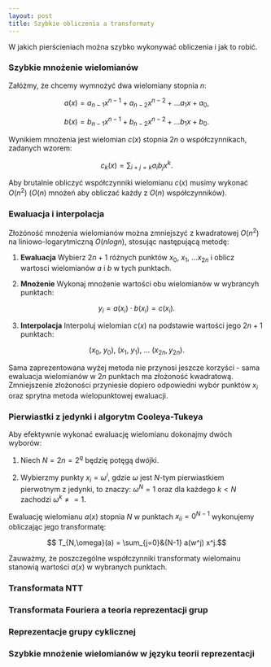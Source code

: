 ```yaml
---
layout: post
title: Szybkie obliczenia a transformaty
---
```


W jakich pierścieniach można szybko wykonywać obliczenia i jak to robić.

### Szybkie mnożenie wielomianów

Załóżmy, że chcemy wymnożyć dwa wielomiany stopnia $n$:

$$ a(x) = a_{n-1} x^{n-1} + a_{n-2} x^{n-2} + \ldots a_1 x + a_0, $$

$$ b(x) = b_{n-1} x^{n-1} + b_{n-2} x^{n-2} + \ldots b_1 x + b_0. $$

Wynikiem mnożenia jest wielomian $c(x)$ stopnia $2n$ o współczynnikach, zadanych wzorem:

$$ c_k(x) = \sum_{i+j=k} a_ib_j x^k. $$

Aby brutalnie obliczyć współczynniki wielomianu $c(x)$ musimy wykonać $O(n^2)$
($O(n)$ mnożeń aby obliczać każdy z $O(n)$ współczynników).

### Ewaluacja i interpolacja

Złożóność mnożenia wielomianów można zmniejszyć z kwadratowej $O(n^2)$ na liniowo-logarytmiczną
$O(n log n)$, stosując następującą metodę:

1. **Ewaluacja** Wybierz $2n+1$ różnych punktów $x_0,~x_1,~\ldots x_{2n}$ i oblicz wartosci
wielomianów $a$ i $b$ w tych punktach.

2. **Mnożenie** Wykonaj mnożenie wartości obu wielomianów w wybrancyh punktach:

$$ y_i = a(x_i) \cdot b(x_i) = c(x_i).$$

3. **Interpolacja** Interpoluj wielomian $c(x)$ na podstawie wartości jego $2n+1$ punktach:

$$ (x_0,~y_0),~(x_1,~y_1),~\ldots~(x_{2n}, y_{2n}). $$

Sama zaprezentowana wyżej metoda nie przynosi jeszcze korzyści - sama ewaluacja wielomianów
w $2n$ punktach ma złożoność kwadratową. Zmniejszenie złożoności przyniesie dopiero
odpowiedni wybór punktów $x_i$ oraz sprytna metoda wielopunktowej ewaluacji.

### Pierwiastki z jedynki i algorytm Cooleya-Tukeya

Aby efektywnie wykonać ewaluację wielomianu dokonajmy dwóch wyborów:

1. Niech $N = 2n = 2^q$ będzię potęgą dwójki.

2. Wybierzmy punkty $x_i = \omega^i$, gdzie $\omega$ jest $N$-tym pierwiastkiem pierwotnym z jedynki, to znaczy:
  $\omega^N = 1$ oraz dla każdego $k<N$ zachodzi $\omega^k \neq = 1$.

Ewaluację wielomianu $a(x)$ stopnia $N$ w punktach ${x_i}_i=0^{N-1}$ wykonujemy obliczając jego transformatę:

$$ T_{N,\omega}(a) = \sum_{j=0}&{N-1} a(w^j) x^j.$$

Zauważmy, że poszczególne współczynniki transformaty wielomainu stanowią wartości $a(x)$ w wybranych punktach.

### Transformata NTT

### Transformata Fouriera a teoria reprezentacji grup

### Reprezentacje grupy cyklicznej

### Szybkie mnożenie wielomianów w języku teorii reprezentacji
